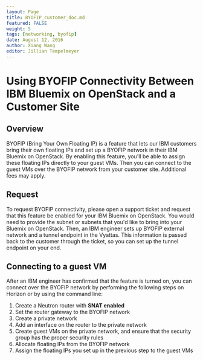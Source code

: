 ```yaml
---
layout: Page
title: BYOFIP_customer_doc.md
featured: FALSE
weight: 5
tags: [networking, byofip]
date: August 12, 2016
author: Xiang Wang
editor: Jillian Tempelmeyer
---
```


# Using BYOFIP Connectivity Between IBM Bluemix on OpenStack and a Customer Site

## Overview
BYOFIP (Bring Your Own Floating IP) is a feature that lets our IBM customers bring their own floating IPs and set up a BYOFIP network in their IBM Bluemix on OpenStack. By enabling this feature, you'll be able to assign these floating IPs directly to your guest VMs. Then you can connect to the guest VMs over the BYOFIP network from your customer site. Additional fees may apply.

## Request
To request BYOFIP connectivity, please open a support ticket and request that this feature be enabled for your IBM Bluemix on OpenStack. You would need to provide the subnet or subnets that you'd like to bring into your Bluemix on OpenStack. Then, an IBM engineer sets up BYOFIP external network and a tunnel endpoint in the Vyattas. This information is passed back to the customer through the ticket, so you can set up the tunnel endpoint on your end.

## Connecting to a guest VM
After an IBM engineer has confirmed that the feature is turned on, you can connect over the BYOFIP network by performing the following steps on Horizon or by using the command line:
  1. Create a Neutron router with **SNAT enabled**
  2. Set the router gateway to the BYOFIP network
  3. Create a private network
  4. Add an interface on the router to the private network
  5. Create guest VMs on the private network, and ensure that the security group has the proper security rules
  6. Allocate floating IPs from the BYOFIP network
  7. Assign the floating IPs you set up in the previous step to the guest VMs

